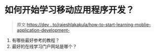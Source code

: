 # 如何开始学习移动应用程序开发？

> 原文:[https://dev . to/rajeshlakakula/how-to-start-learning-moblie-application-development-](https://dev.to/rajeshlakakula/how-to-start-learning-moblie-application-development-)

1.  有哪些最好参考的教程？
2.  最好的在线学习门户网站是哪个？